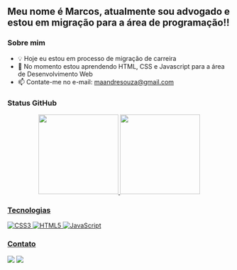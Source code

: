 ## Meu nome é Marcos, atualmente sou advogado e estou em migração para a área de programação!!

### Sobre mim

- 💡 Hoje eu estou em processo de migração de carreira
- 🌱 No momento estou aprendendo HTML, CSS e Javascript para a área de Desenvolvimento Web
- 📫 Contate-me no e-mail: maandresouza@gmail.com

### Status GitHub

<div align="center">
  <a href="https://github.com/marcosassilva">
  <img height="180em" src="https://github-readme-stats.vercel.app/api?username=marcosassilva&show_icons=true&theme=dark&include_all_commits=true&count_private=true"/>
  <a href="https://github.com/marcosassilva">
  <img height="180em" src="https://github-readme-stats.vercel.app/api/top-langs/?username=marcosassilva&theme=dark&hide_border=false&include_all_commits=true&count_private=true&layout=compact"/>
</div>
  
### Tecnologias

![CSS3](https://img.shields.io/badge/css3-%231572B6.svg?style=for-the-badge&logo=css3&logoColor=white) ![HTML5](https://img.shields.io/badge/html5-%23E34F26.svg?style=for-the-badge&logo=html5&logoColor=white) ![JavaScript](https://img.shields.io/badge/javascript-%23323330.svg?style=for-the-badge&logo=javascript&logoColor=%23F7DF1E)


### Contato
    
<div>
  <a href = "mailto:maandresouza@gmail.com"><img src="https://img.shields.io/badge/-Gmail-%23333?style=for-the-badge&logo=gmail&logoColor=white" target="_blank"></a>
  <a href="https://www.linkedin.com/in/marcossilva96/" target="_blank"><img src="https://img.shields.io/badge/-LinkedIn-%230077B5?style=for-the-badge&logo=linkedin&logoColor=white" target="_blank"></a> 
</div>
